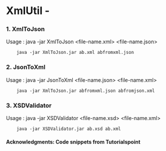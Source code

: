 
# XmlUtil -

### 1. XmlToJson

Usage : java -jar XmlToJson <file-name.xml> <file-name.json> 

        java -jar XmlToJson.jar ab.xml abfromxml.json

### 2. JsonToXml

Usage : java -jar JsonToXml <file-name.json> <file-name.xml> 

        java -jar XmlToJson.jar abfromxml.json abfromjson.xml

### 3. XSDValidator

Usage : java -jar XSDValidator <file-name.xsd> <file-name.xml> 

        java -jar XSDValidator.jar ab.xsd ab.xml


#### Acknowledgments: Code snippets from Tutorialspoint